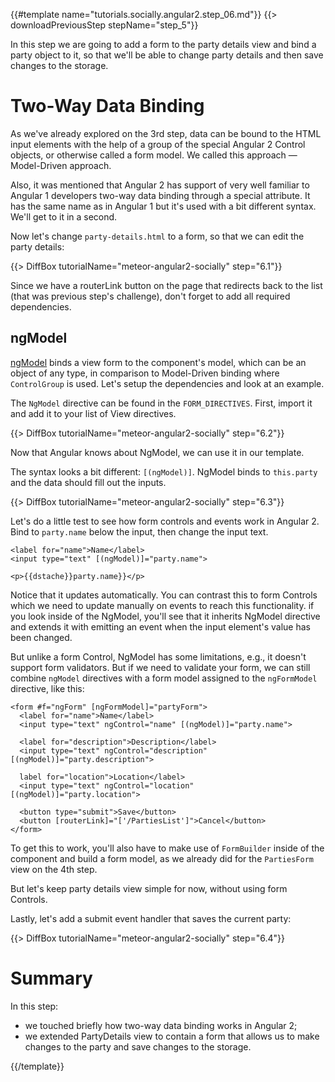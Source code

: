 {{#template name="tutorials.socially.angular2.step_06.md"}}
{{> downloadPreviousStep stepName="step_5"}}  

In this step we are going to add a form to the party details view and 
bind a party object to it, so that we'll be able to change party details and
then save changes to the storage.

# Two-Way Data Binding

As we've already explored on the 3rd step, data can be bound to the HTML input elements
with the help of a group of the special Angular 2 Control objects, or otherwise called a form model.
We called this approach — Model-Driven approach.

Also, it was mentioned that Angular 2 has support of very well familiar to Angular 1 developers two-way data binding
through a special attribute. It has the same name as in Angular 1 but it's used with a bit
different syntax. We'll get to it in a second.

Now let's change `party-details.html` to a form, so that we can edit the party details:

{{> DiffBox tutorialName="meteor-angular2-socially" step="6.1"}}

Since we have a routerLink button on the page that redirects back to the list (that was previous step's challenge), don't forget to add all required dependencies.

## ngModel

[ngModel](https://angular.io/docs/js/latest/api/common/NgModel-directive.html) binds a view form to the component's model, which can be an object of any type, in comparison to
Model-Driven binding where `ControlGroup` is used. Let's setup the dependencies and look at an example.

The `NgModel` directive can be found in the `FORM_DIRECTIVES`. First, import it and add it to your list of View directives.

{{> DiffBox tutorialName="meteor-angular2-socially" step="6.2"}}

Now that Angular knows about NgModel, we can use it in our template.

The syntax looks a bit different: `[(ngModel)]`. NgModel binds to `this.party` and the data should fill out the inputs.

{{> DiffBox tutorialName="meteor-angular2-socially" step="6.3"}}

Let's do a little test to see how form controls and events work in Angular 2. Bind to `party.name` below the input, then change the input text.

    <label for="name">Name</label>
    <input type="text" [(ngModel)]="party.name">

    <p>{{dstache}}party.name}}</p>

Notice that it updates automatically. You can contrast this to form Controls which we need to update manually on events to reach this functionality.
if you look inside of the NgModel, you'll see that it inherits NgModel directive and extends it with
emitting an event when the input element's value has been changed.

But unlike a form Control, NgModel has some limitations, e.g., it doesn't support form validators.
But if we need to validate your form, we can still combine `ngModel` directives with a form model assigned to the `ngFormModel` directive, like this:

    <form #f="ngForm" [ngFormModel]="partyForm">
      <label for="name">Name</label>
      <input type="text" ngControl="name" [(ngModel)]="party.name">

      <label for="description">Description</label>
      <input type="text" ngControl="description" [(ngModel)]="party.description">

      label for="location">Location</label>
      <input type="text" ngControl="location" [(ngModel)]="party.location">

      <button type="submit">Save</button>
      <button [routerLink]="['/PartiesList']">Cancel</button>
    </form>

To get this to work, you'll also have to make use of `FormBuilder` inside of the component and build a form model, as we already did for the `PartiesForm` view on the 4th step.

But let's keep party details view simple for now, without using form Controls.

Lastly, let's add a submit event handler that saves the current party:

{{> DiffBox tutorialName="meteor-angular2-socially" step="6.4"}}

# Summary

In this step:

- we touched briefly how two-way data binding works in Angular 2;
- we extended PartyDetails view to contain a form that allows us to make changes to the party and save changes to the storage.

{{/template}}
